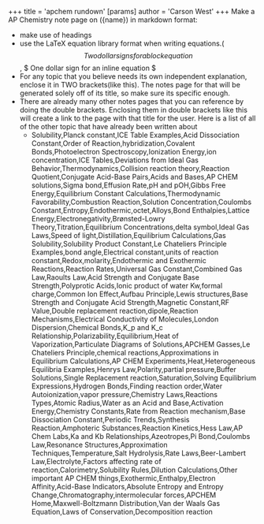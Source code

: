 +++
 title = 'apchem rundown'
[params]
	author = 'Carson West'
+++
Make a AP Chemistry note page on ({name}) in markdown format:
- make use of headings
- use the LaTeX equation library format when writing equations.( $$ Two dollar signs for a block equation $$ ,  $ One dollar sign for an inline equation $ 
- For any topic that you believe needs its own independent explanation, enclose it in TWO brackets(like this). The notes page for that will be generated solely off of its title, so make sure its specific enough.
- There are already many other notes pages that you can reference by doing the double brackets. Enclosing them in double brackets like this will create a link to the page with that title for the user. Here is a list of all of the other topic that have already been written about
	- Solubility,Planck constant,ICE Table Examples,Acid Dissociation Constant,Order of Reaction,hybridization,Covalent Bonds,Photoelectron Spectroscopy,Ionization Energy,ion concentration,ICE Tables,Deviations from Ideal Gas Behavior,Thermodynamics,Collision reaction theory,Reaction Quotient,Conjugate Acid-Base Pairs,Acids and Bases,AP CHEM solutions,Sigma bond,Effusion Rate,pH and pOH,Gibbs Free Energy,Equilibrium Constant Calculations,Thermodynamic Favorability,Combustion Reaction,Solution Concentration,Coulombs Constant,Entropy,Endothermic,octet,Alloys,Bond Enthalpies,Lattice Energy,Electronegativity,Brønsted-Lowry Theory,Titration,Equilibrium Concentrations,delta symbol,Ideal Gas Laws,Speed of light,Distillation,Equilibrium Calculations,Gas Solubility,Solubility Product Constant,Le Chateliers Principle Examples,bond angle,Electrical constant,units of reaction constant,Redox,molarity,Endothermic and Exothermic Reactions,Reaction Rates,Universal Gas Constant,Combined Gas Law,Raoults Law,Acid Strength and Conjugate Base Strength,Polyprotic Acids,Ionic product of water Kw,formal charge,Common Ion Effect,Aufbau Principle,Lewis structures,Base Strength and Conjugate Acid Strength,Magnetic Constant,RF Value,Double replacement reaction,dipole,Reaction Mechanisms,Electrical Conductivity of Molecules,London Dispersion,Chemical Bonds,K_p and K_c Relationship,Polarizability,Equilibrium,Heat of Vaporization,Particulate Diagrams of Solutions,APCHEM Gasses,Le Chateliers Principle,chemical reactions,Approximations in Equilibrium Calculations,AP CHEM Experiments,Heat,Heterogeneous Equilibria Examples,Henrys Law,Polarity,partial pressure,Buffer Solutions,Single Replacement reaction,Saturation,Solving Equilibrium Expressions,Hydrogen Bonds,Finding reaction order,Water Autoionization,vapor pressure,Chemistry Laws,Reactions Types,Atomic Radius,Water as an Acid and Base,Activation Energy,Chemistry Constants,Rate from Reaction mechanism,Base Dissociation Constant,Periodic Trends,Synthesis Reaction,Amphoteric Substances,Reaction Kinetics,Hess Law,AP Chem Labs,Ka and Kb Relationships,Azeotropes,Pi Bond,Coulombs Law,Resonance Structures,Approximation Techniques,Temperature,Salt Hydrolysis,Rate Laws,Beer-Lambert Law,Electrolyte,Factors affecting rate of reaction,Calorimetry,Solubility Rules,Dilution Calculations,Other important AP CHEM things,Exothermic,Enthalpy,Electron Affinity,Acid-Base Indicators,Absolute Entropy and Entropy Change,Chromatography,intermolecular forces,APCHEM Home,Maxwell-Boltzmann Distribution,Van der Waals Gas Equation,Laws of Conservation,Decomposition reaction
